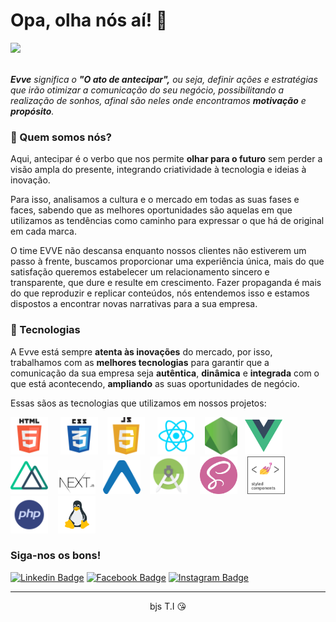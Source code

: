 # Opa, olha nós aí! 👋

<img src="https://www.evvecomunicacao.com.br/_next/static/media/BANNER_QUEM_SOMOS_FULL.628e47810aba8a0d962f0bb5930ad8fd.jpg"/>

<br />
<br />

_**Evve** significa o **"O ato de antecipar",** ou seja, definir ações e estratégias que irão otimizar a comunicação do seu negócio, possibilitando a realização de sonhos, afinal são neles onde encontramos **motivação** e **propósito**._

### 🙂 Quem somos nós?

Aqui, antecipar é o verbo que nos permite **olhar para o futuro** sem perder a visão ampla do presente, integrando criatividade à tecnologia e ideias à inovação.

Para isso, analisamos a cultura e o mercado em todas as suas fases e faces, sabendo que as melhores oportunidades são aquelas em que utilizamos as tendências como caminho para expressar o que há de original em cada marca.

O time EVVE não descansa enquanto nossos clientes não estiverem um passo à frente, buscamos proporcionar uma experiência única, mais do que satisfação queremos estabelecer um relacionamento sincero e transparente, que dure e resulte em crescimento. Fazer propaganda é mais do que reproduzir e replicar conteúdos, nós entendemos isso e estamos dispostos a encontrar novas narrativas para a sua empresa.

### 🚀 Tecnologias

A Evve está sempre **atenta às inovações** do mercado, por isso, trabalhamos com as **melhores tecnologias** para garantir que a comunicação da sua empresa seja **autêntica**, **dinâmica** e **integrada** com o que está acontecendo, **ampliando** as suas oportunidades de negócio.

Essas sãos as tecnologias que utilizamos em nossos projetos:

<img src="github_readme_images/html.png" width="60px"/> &nbsp; &nbsp; <img src="github_readme_images/css.png" width="60px"/> &nbsp; &nbsp;<img src="github_readme_images/js.png" width="60px"/> &nbsp; &nbsp; <img src="github_readme_images/react.png" width="60px"/> &nbsp; &nbsp;<img src="github_readme_images/node.png" height="60px"/>&nbsp; &nbsp;<img src="github_readme_images/vue.js.png" height="60px" width="60px"/> &nbsp; &nbsp;<img src="github_readme_images/nuxtjs.png" width="60px"/> &nbsp; &nbsp;<img src="github_readme_images/nextjs.png" width="60px"/>&nbsp; &nbsp;<img src="github_readme_images/expo.png" width="60px"/> &nbsp; &nbsp;<img src="github_readme_images/android.png" width="60px"/> &nbsp; &nbsp; <img src="github_readme_images/sass.png" width="60px"/>&nbsp; &nbsp; <img src="github_readme_images/styled-components.png" width="60px"/>&nbsp; &nbsp;<img src="github_readme_images/php.png" width="60px"/>&nbsp; &nbsp; <img src="github_readme_images/linux.png" width="60px"/>

### Siga-nos os bons!

[![Linkedin Badge](https://img.shields.io/badge/-LinkedIn-blue?style=flat-square&logo=Linkedin&logoColor=white)](https://www.linkedin.com/company/evve-comunica%C3%A7%C3%A3o) [![Facebook Badge](https://img.shields.io/badge/-Facebook-blue?style=flat-square&logo=Facebook&logoColor=white)](https://web.facebook.com/EvveComunicacao) [![Instagram Badge](https://img.shields.io/badge/-Instagram-E4405F?style=flat-square&logo=Instagram&logoColor=white)](hhttps://www.instagram.com/evvecomunicacao/)

<hr />

<p style="text-align:center">
bjs T.I 😘
</p>

